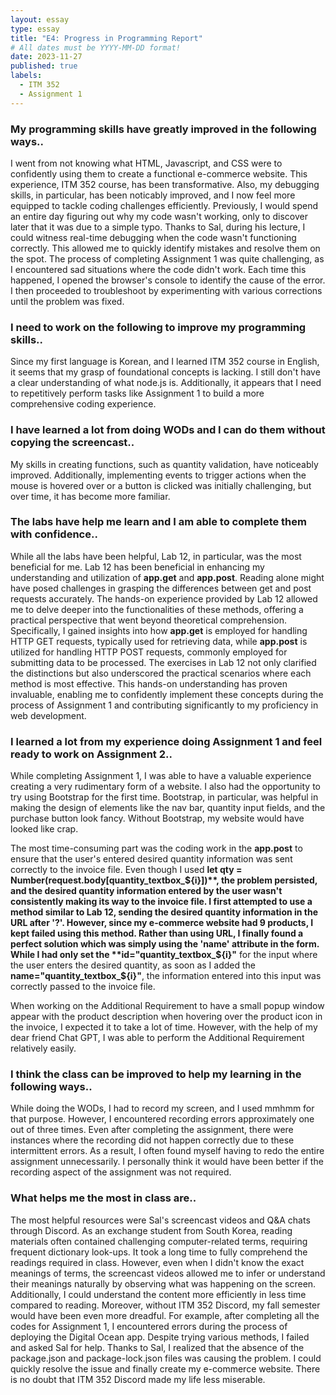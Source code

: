 ```yaml
---
layout: essay
type: essay
title: "E4: Progress in Programming Report"
# All dates must be YYYY-MM-DD format!
date: 2023-11-27
published: true
labels:
  - ITM 352
  - Assignment 1
---
```


### My programming skills have greatly improved in the following ways.. 
I went from not knowing what HTML, Javascript, and CSS were to confidently using them to create a functional e-commerce website. This experience, ITM 352 course, has been transformative. Also, my debugging skills, in particular, has been noticably improved, and I now feel more equipped to tackle coding challenges efficiently. Previously, I would spend an entire day figuring out why my code wasn't working, only to discover later that it was due to a simple typo. Thanks to Sal, during his lecture, I could witness real-time debugging when the code wasn't functioning correctly. This allowed me to quickly identify mistakes and resolve them on the spot. The process of completing Assignment 1 was quite challenging, as I encountered sad situations where the code didn't work. Each time this happened, I opened the browser's console to identify the cause of the error. I then proceeded to troubleshoot by experimenting with various corrections until the problem was fixed.


### I need to work on the following to improve my programming skills..
Since my first language is Korean, and I learned ITM 352 course in English, it seems that my grasp of foundational concepts is lacking. I still don't have a clear understanding of what node.js is. Additionally, it appears that I need to repetitively perform tasks like Assignment 1 to build a more comprehensive coding experience.


### I have learned a lot from doing WODs and I can do them without copying the screencast..
My skills in creating functions, such as quantity validation, have noticeably improved. Additionally, implementing events to trigger actions when the mouse is hovered over or a button is clicked was initially challenging, but over time, it has become more familiar.


### The labs have help me learn and I am able to complete them with confidence..
While all the labs have been helpful, Lab 12, in particular, was the most beneficial for me. Lab 12 has been beneficial in enhancing my understanding and utilization of **app.get** and **app.post**. Reading alone might have posed challenges in grasping the differences between get and post requests accurately. The hands-on experience provided by Lab 12 allowed me to delve deeper into the functionalities of these methods, offering a practical perspective that went beyond theoretical comprehension. Specifically, I gained insights into how **app.get** is employed for handling HTTP GET requests, typically used for retrieving data, while **app.post** is utilized for handling HTTP POST requests, commonly employed for submitting data to be processed. The exercises in Lab 12 not only clarified the distinctions but also underscored the practical scenarios where each method is most effective. This hands-on understanding has proven invaluable, enabling me to confidently implement these concepts during the process of Assignment 1 and contributing significantly to my proficiency in web development.


### I learned a lot from my experience doing Assignment 1 and feel ready to work on Assignment 2..
While completing Assignment 1, I was able to have a valuable experience creating a very rudimentary form of a website. I also had the opportunity to try using Bootstrap for the first time. Bootstrap, in particular, was helpful in making the design of elements like the nav bar, quantity input fields, and the purchase button look fancy. Without Bootstrap, my website would have looked like crap. 

The most time-consuming part was the coding work in the **app.post** to ensure that the user's entered desired quantity information was sent correctly to the invoice file. Even though I used **let qty = Number(request.body[quantity_textbox_${i}])**, the problem persisted, and the desired quantity information entered by the user wasn't consistently making its way to the invoice file. I first attempted to use a method similar to Lab 12, sending the desired quantity information in the URL after '?'. However, since my e-commerce website had 9 products, I kept failed using this method. Rather than using URL, I finally found a perfect solution which was simply using the 'name' attribute in the form. While I had only set the **id="quantity_textbox_${i}"** for the input where the user enters the desired quantity, as soon as I added the **name="quantity_textbox_${i}"**, the information entered into this input was correctly passed to the invoice file. 

When working on the Additional Requirement to have a small popup window appear with the product description when hovering over the product icon in the invoice, I expected it to take a lot of time. However, with the help of my dear friend Chat GPT, I was able to perform the Additional Requirement relatively easily.


### I think the class can be improved to help my learning in the following ways..
While doing the WODs, I had to record my screen, and I used mmhmm for that purpose. However, I encountered recording errors approximately one out of three times. Even after completing the assignment, there were instances where the recording did not happen correctly due to these intermittent errors. As a result, I often found myself having to redo the entire assignment unnecessarily. I personally think it would have been better if the recording aspect of the assignment was not required.


### What helps me the most in class are..
The most helpful resources were Sal's screencast videos and Q&A chats through Discord. As an exchange student from South Korea, reading materials often contained challenging computer-related terms, requiring frequent dictionary look-ups. It took a long time to fully comprehend the readings required in class. However, even when I didn't know the exact meanings of terms, the screencast videos allowed me to infer or understand their meanings naturally by observing what was happening on the screen. Additionally, I could understand the content more efficiently in less time compared to reading.
Moreover, without ITM 352 Discord, my fall semester would have been even more dreadful. For example, after completing all the codes for Assignment 1, I encountered errors during the process of deploying the Digital Ocean app. Despite trying various methods, I failed and asked Sal for help. Thanks to Sal, I realized that the absence of the package.json and package-lock.json files was causing the problem. I could quickly resolve the issue and finally create my e-commerce website. There is no doubt that ITM 352 Discord made my life less miserable.
